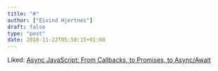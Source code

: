 ```yaml
---
title: "#"
author: ["Eivind Hjertnes"]
draft: false
type: "post"
date: 2018-11-22T05:50:15+01:00
---
```


Liked:
[Async
JavaScript: From Callbacks, to Promises, to Async/Await](https://tylermcginnis.com/async-javascript-from-callbacks-to-promises-to-async-await/)
